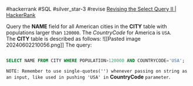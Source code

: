 #hackerrank #SQL #silver_star-3 #revise 
[Revising the Select Query II | HackerRank](https://www.hackerrank.com/challenges/revising-the-select-query-2/problem?isFullScreen=true)

Query the **NAME** field for all American cities in the **CITY** table with populations larger than `120000`. The _CountryCode_ for America is `USA`.
The **CITY** table is described as follows:
![[Pasted image 20240602210056.png]]
The query:
```sql

SELECT NAME FROM CITY WHERE POPULATION>120000 AND COUNTRYCODE='USA';
```

`NOTE: Remember to use single-quotes('') whenever passing on string as an input, like used in pushing 'USA' in` **CountryCode** `parameter`.
